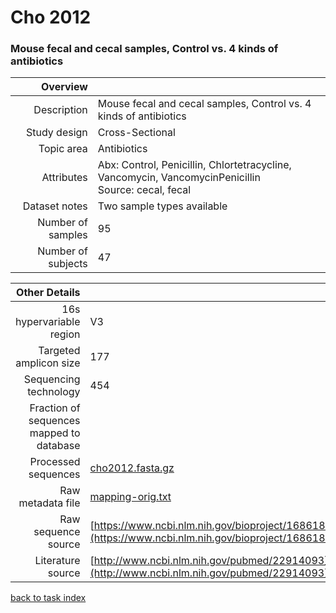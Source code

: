 # Cho 2012
### Mouse fecal and cecal samples, Control vs. 4 kinds of antibiotics

| Overview | |
| -------------: |-------------|
| Description      | Mouse fecal and cecal samples, Control vs. 4 kinds of antibiotics |
| Study design | Cross-Sectional |
| Topic area | Antibiotics|
| Attributes | Abx: Control, Penicillin, Chlortetracycline, Vancomycin, VancomycinPenicillin<br/> Source: cecal, fecal|
| Dataset notes | Two sample types available|
| Number of samples | 95|
| Number of subjects | 47|


| Other Details |  |
| -------------: |-------------|
| 16s hypervariable region | V3 |
| Targeted amplicon size | 177 |
| Sequencing technology | 454 |
| Fraction of sequences mapped to database |  |
| Processed sequences | [cho2012.fasta.gz](http://metagenome.cs.umn.edu/public/MLRepo/fasta/cho2012.fasta.gz) |
| Raw metadata file | [mapping-orig.txt](../datasets/cho/mapping-orig.txt) |
| Raw sequence source | [https://www.ncbi.nlm.nih.gov/bioproject/168618](https://www.ncbi.nlm.nih.gov/bioproject/168618) |
| Literature source | [http://www.ncbi.nlm.nih.gov/pubmed/22914093](http://www.ncbi.nlm.nih.gov/pubmed/22914093) |

[back to task index](../README.md)
